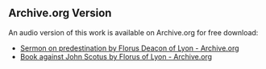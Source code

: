 ## Archive.org Version

An audio version of this work is available on Archive.org for free download:

* [Sermon on predestination by Florus Deacon of Lyon - Archive.org](https://archive.org/details/sermon-on-predestination)
* [Book against John Scotus by Florus of Lyon - Archive.org](https://archive.org/details/book-against-john-scotus)